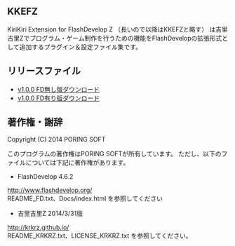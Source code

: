 ## KKEFZ

KiriKiri Extension for FlashDevelop Z （長いので以降はKKEFZと略す） は吉里吉里Zでプログラム・ゲーム制作を行うための機能をFlashDevelopの拡張形式として追加するプラグイン＆設定ファイル集です。

## リリースファイル

* [v1.0.0 FD無し版ダウンロード](https://github.com/mryp/kkefz/raw/master/_release/kkefz-1.0.0.zip)
* [v1.0.0 FD有り版ダウンロード](https://github.com/mryp/kkefz/raw/master/_release/FlashDevelop-4.6.2_kkefz-1.0.0.zip)

## 著作権・謝辞

Copyright (C) 2014 PORING SOFT

このプログラムの著作権はPORING SOFTが所有しています。
ただし、以下のファイルについては下記に著作権があります。

* FlashDevelop 4.6.2

http://www.flashdevelop.org/  
README_FD.txt、Docs/index.html を参照してください  

* 吉里吉里Z 2014/3/31版

http://krkrz.github.io/  
README_KRKRZ.txt、LICENSE_KRKRZ.txt を参照してください。  

